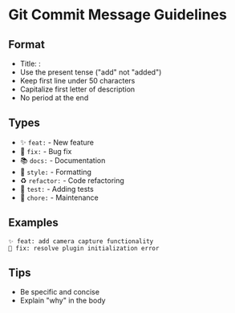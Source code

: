 # Git Commit Message Guidelines

## Format
- Title: <type>: <brief description>
- Use the present tense ("add" not "added")
- Keep first line under 50 characters
- Capitalize first letter of description
- No period at the end

## Types
- ✨ `feat:` - New feature
- 🐛 `fix:` - Bug fix
- 📚 `docs:` - Documentation
- 💄 `style:` - Formatting
- ♻️ `refactor:` - Code refactoring
- 🧪 `test:` - Adding tests
- 🔧 `chore:` - Maintenance

## Examples
```
✨ feat: add camera capture functionality
🐛 fix: resolve plugin initialization error
```

## Tips
- Be specific and concise
- Explain "why" in the body
